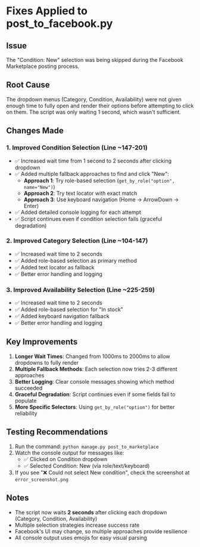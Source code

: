 # Fixes Applied to post_to_facebook.py

## Issue
The "Condition: New" selection was being skipped during the Facebook Marketplace posting process.

## Root Cause
The dropdown menus (Category, Condition, Availability) were not given enough time to fully open and render their options before attempting to click on them. The script was only waiting 1 second, which wasn't sufficient.

## Changes Made

### 1. **Improved Condition Selection** (Line ~147-201)
- ✅ Increased wait time from 1 second to 2 seconds after clicking dropdown
- ✅ Added multiple fallback approaches to find and click "New":
  - **Approach 1**: Try role-based selection (`get_by_role("option", name="New")`)
  - **Approach 2**: Try text locator with exact match
  - **Approach 3**: Use keyboard navigation (Home → ArrowDown → Enter)
- ✅ Added detailed console logging for each attempt
- ✅ Script continues even if condition selection fails (graceful degradation)

### 2. **Improved Category Selection** (Line ~104-147)
- ✅ Increased wait time to 2 seconds
- ✅ Added role-based selection as primary method
- ✅ Added text locator as fallback
- ✅ Better error handling and logging

### 3. **Improved Availability Selection** (Line ~225-259)
- ✅ Increased wait time to 2 seconds
- ✅ Added role-based selection for "In stock"
- ✅ Added keyboard navigation fallback
- ✅ Better error handling and logging

## Key Improvements

1. **Longer Wait Times**: Changed from 1000ms to 2000ms to allow dropdowns to fully render
2. **Multiple Fallback Methods**: Each selection now tries 2-3 different approaches
3. **Better Logging**: Clear console messages showing which method succeeded
4. **Graceful Degradation**: Script continues even if some fields fail to populate
5. **More Specific Selectors**: Using `get_by_role("option")` for better reliability

## Testing Recommendations

1. Run the command: `python manage.py post_to_marketplace`
2. Watch the console output for messages like:
   - ✅ Clicked on Condition dropdown
   - ✅ Selected Condition: New (via role/text/keyboard)
3. If you see "❌ Could not select New condition", check the screenshot at `error_screenshot.png`

## Notes

- The script now waits **2 seconds** after clicking each dropdown (Category, Condition, Availability)
- Multiple selection strategies increase success rate
- Facebook's UI may change, so multiple approaches provide resilience
- All console output uses emojis for easy visual parsing
